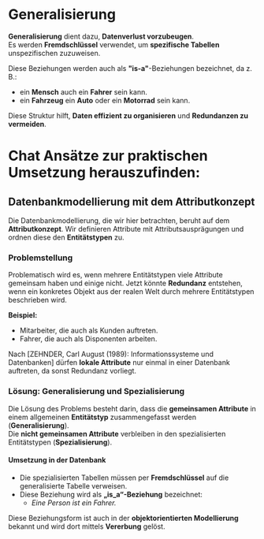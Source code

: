 # **Generalisierung**  

**Generalisierung** dient dazu, **Datenverlust vorzubeugen**.  
Es werden **Fremdschlüssel** verwendet, um **spezifische Tabellen** unspezifischen zuzuweisen.  

Diese Beziehungen werden auch als **"is-a"**-Beziehungen bezeichnet, da z. B.:  

- ein **Mensch** auch ein **Fahrer** sein kann.  
- ein **Fahrzeug** ein **Auto** oder ein **Motorrad** sein kann.  

Diese Struktur hilft, **Daten effizient zu organisieren** und **Redundanzen zu vermeiden**.  

# Chat **Ansätze zur praktischen Umsetzung herauszufinden**: 
## Datenbankmodellierung mit dem Attributkonzept

Die Datenbankmodellierung, die wir hier betrachten, beruht auf dem **Attributkonzept**. Wir definieren Attribute mit Attributsausprägungen und ordnen diese den **Entitätstypen** zu.  

### Problemstellung

Problematisch wird es, wenn mehrere Entitätstypen viele Attribute gemeinsam haben und einige nicht. Jetzt könnte **Redundanz** entstehen, wenn ein konkretes Objekt aus der realen Welt durch mehrere Entitätstypen beschrieben wird.  

**Beispiel:**  
- Mitarbeiter, die auch als Kunden auftreten.  
- Fahrer, die auch als Disponenten arbeiten.  

Nach [ZEHNDER, Carl August (1989): Informationssysteme und Datenbanken] dürfen **lokale Attribute** nur einmal in einer Datenbank auftreten, da sonst Redundanz vorliegt.  

### Lösung: Generalisierung und Spezialisierung  

Die Lösung des Problems besteht darin, dass die **gemeinsamen Attribute** in einem allgemeinen **Entitätstyp** zusammengefasst werden (**Generalisierung**).  
Die **nicht gemeinsamen Attribute** verbleiben in den spezialisierten Entitätstypen (**Spezialisierung**).  

#### Umsetzung in der Datenbank  

- Die spezialisierten Tabellen müssen per **Fremdschlüssel** auf die generalisierte Tabelle verweisen.  
- Diese Beziehung wird als **„is_a“-Beziehung** bezeichnet:  
  - *Eine Person ist ein Fahrer.*  

Diese Beziehungsform ist auch in der **objektorientierten Modellierung** bekannt und wird dort mittels **Vererbung** gelöst.
